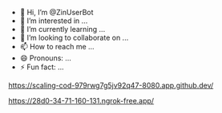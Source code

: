 - 👋 Hi, I’m @ZinUserBot
- 👀 I’m interested in ...
- 🌱 I’m currently learning ...
- 💞️ I’m looking to collaborate on ...
- 📫 How to reach me ...
- 😄 Pronouns: ...
- ⚡ Fun fact: ...

<!---
ZinUserBot/ZinUserBot is a ✨ special ✨ repository because its `README.md` (this file) appears on your GitHub profile.
You can click the Preview link to take a look at your changes.
--->
https://scaling-cod-979rwg7g5jv92q47-8080.app.github.dev/

https://28d0-34-71-160-131.ngrok-free.app/
